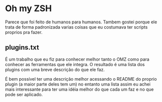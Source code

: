 # Oh my ZSH
Parece que foi feito de humanos para humanos. 
Tambem gostei porque ele trata de forma padronizada varias coisas que eu costumava ter scripts proprios pra fazer.  

## plugins.txt
É um trabalho que eu fiz para conhecer melhor tanto o OMZ como para conhecer as ferramentas que ele integra. 
O resultado é uma lista dos plugins com uma breve descrição do que ele faz. 

É bem possível ter uma descrição melhor acessando o README do proprio plugin (a maior parte deles tem um) no entanto uma lista assim eu achei mais interessante para ter uma idéia melhor do que cada um faz e no que pode ser aplicado.
